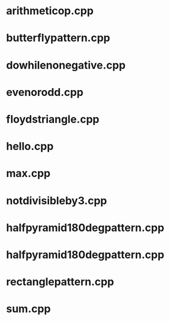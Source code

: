 # arithmeticop.cpp

# butterflypattern.cpp

# dowhilenonegative.cpp

# evenorodd.cpp

# floydstriangle.cpp

# hello.cpp

# max.cpp

# notdivisibleby3.cpp

# halfpyramid180degpattern.cpp


# halfpyramid180degpattern.cpp


# rectanglepattern.cpp

# sum.cpp







